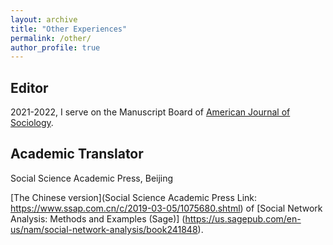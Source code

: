 ```yaml
---
layout: archive
title: "Other Experiences"
permalink: /other/
author_profile: true
---
```


Editor
------
2021-2022, I serve on the Manuscript Board of [American Journal of Sociology](https://www.journals.uchicago.edu/toc/ajs/current).


Academic Translator
------
Social Science Academic Press, Beijing

[The Chinese version](Social Science Academic Press Link: https://www.ssap.com.cn/c/2019-03-05/1075680.shtml) of [Social Network Analysis: Methods and Examples (Sage)] (https://us.sagepub.com/en-us/nam/social-network-analysis/book241848).
